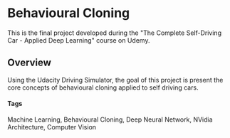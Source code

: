 # Behavioural Cloning

This is the final project developed during the "The Complete Self-Driving Car - Applied Deep Learning" course on Udemy.

## Overview

Using the Udacity Driving Simulator, the goal of this project is present the core concepts of behavioural cloning applied to self driving cars.

#### Tags

Machine Learning, Behavioural Cloning, Deep Neural Network, NVidia Architecture, Computer Vision